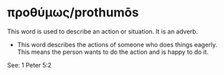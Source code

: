 # προθύμως/prothumōs
This word is used to describe an action or situation. It is an adverb.

* This word describes the actions of someone who does things eagerly. This means the person wants to do the action and is happy to do it. 

See: 1 Peter 5:2
